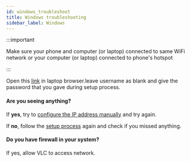 ```yaml
---
id: windows_troubleshoot
title: Windows troubleshooting
sidebar_label: Windows
---
```


:::important

Make sure your phone and computer (or laptop) connected to same WiFi network or your computer (or laptop) connected to phone's hotspot

:::

Open this [link](http://localhost:8080) in laptop browser.leave username as blank and give the password that you gave during setup process.

#### Are you seeing anything?

If __yes__, try to [configure the IP address manually](find_ip_address.md) and try again.

If __no__, follow the [setup process](windows_setup.md) again and check if you missed anything.

#### Do you have firewall in your system?

If yes, allow VLC to access network.